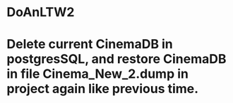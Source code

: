 # DoAnLTW2

# Delete current CinemaDB in postgresSQL, and restore CinemaDB in file Cinema_New_2.dump in project again like previous time.

